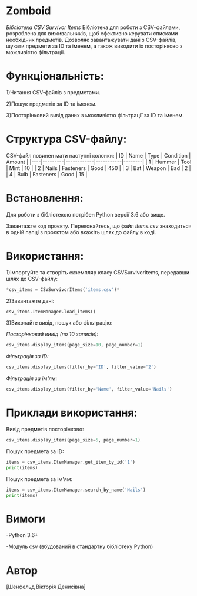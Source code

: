 # Zomboid
*Бібліотека CSV Survivor Items*
Бібліотека для роботи з CSV-файлами, розроблена для виживальників, щоб ефективно керувати списками необхідних предметів. Дозволяє завантажувати дані з CSV-файлів, шукати предмети за ID та іменем, а також виводити їх посторінково з можливістю фільтрації.

# Функціональність:
1)Читання CSV-файлів з предметами.

2)Пошук предметів за ID та іменем.

3)Посторінковий вивід даних з можливістю фільтрації за ID та іменем.

# Структура CSV-файлу:
CSV-файл повинен мати наступні колонки:
| ID | Name    | Type       | Condition | Amount |
|----|---------|------------|-----------|--------|
| 1  | Hummer  | Tool       | Mint      | 10     |
| 2  | Nails   | Fasteners  | Good      | 450    |
| 3  | Bat     | Weapon     | Bad       | 2      |
| 4  | Bulb    | Fasteners  | Good      | 15     |
# Встановлення:
Для роботи з бібліотекою потрібен Python версії 3.6 або вище.

Завантажте код проєкту.
Переконайтесь, що файл *items.csv* знаходиться в одній папці з проєктом або вкажіть шлях до файлу в коді.

# Використання:
1)Імпортуйте та створіть екземпляр класу CSVSurvivorItems, передавши шлях до CSV-файлу:
```python
*csv_items = CSVSurvivorItems('items.csv')*
```
2)Завантажте дані:
```python
csv_items.ItemManager.load_items()
```
3)Виконайте вивід, пошук або фільтрацію:

*Посторінковий вивід (по 10 записів):*
```python
csv_items.display_items(page_size=10, page_number=1) 
```
*Фільтрація за ID:*
```python
csv_items.display_items(filter_by='ID', filter_value='2')
```
*Фільтрація за ім'ям:*
```python
csv_items.display_items(filter_by='Name', filter_value='Nails')
```
# Приклади використання:
Вивід предметів посторінково:
```python
csv_items.display_items(page_size=5, page_number=1)
```
Пошук предмета за ID:
```python
items = csv_items.ItemManager.get_item_by_id('1')
print(items)
```
Пошук предмета за ім'ям:
```python
items = csv_items.ItemManager.search_by_name('Nails')
print(items)
```
# Вимоги
 -Python 3.6+
 
 -Модуль csv (вбудований в стандартну бібліотеку Python)

# Автор
[Шенфельд Вікторія Денисівна]
